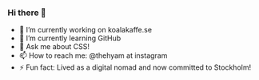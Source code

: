 ### Hi there 👋

<!--
**thehyam/thehyam** is a ✨ _special_ ✨ repository because its `README.md` (this file) appears on your GitHub profile.-->


- 🔭 I’m currently working on koalakaffe.se
- 🌱 I’m currently learning GitHub
- 💬 Ask me about CSS!
- 📫 How to reach me: @thehyam at instagram
- ⚡ Fun fact: Lived as a digital nomad and now committed to Stockholm!


